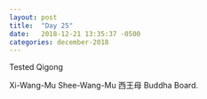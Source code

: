 ```yaml
---
layout: post
title:  "Day 25"
date:   2018-12-21 13:35:37 -0500
categories: december-2018
---
```

Tested Qigong


Xi-Wang-Mu
Shee-Wang-Mu
	西王母
Buddha Board.

